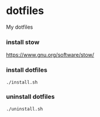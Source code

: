 # dotfiles

My dotfiles

### install stow

https://www.gnu.org/software/stow/

### install dotfiles

```
./install.sh
```

### uninstall dotfiles

```
./uninstall.sh
```

